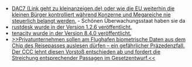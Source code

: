 * [DAC7 (Link geht zu kleinanzeigen.de) oder wie die EU weiterhin die kleinen Bürger kontrolliert während Konzerne und Megareiche nie steuerlich belangt werden.](https://themen.kleinanzeigen.de/dac7/) - Schönen Überwachungsstaat haben sie da
* [rustdesk wurde in der Version 1.2.6 veröffentlicht.](https://github.com/rustdesk/rustdesk/releases/tag/1.2.6)
* [tenacity wurde in der Version 8.4.0 veröffentlicht.](https://github.com/jd/tenacity/releases/tag/8.4.0)
* [>>Privatunternehmen sollen am Flughafen biometrische Daten aus dem Chip des Reisepasses auslesen dürfen – ein gefährlicher Präzedenzfall. Der CCC lehnt diesen Vorstoß entschieden ab und fordert die Streichung entsprechender Passagen im Gesetzentwurf.<<](https://www.ccc.de/de/updates/2024/biometrische-daten-nicht-in-private-hande)
